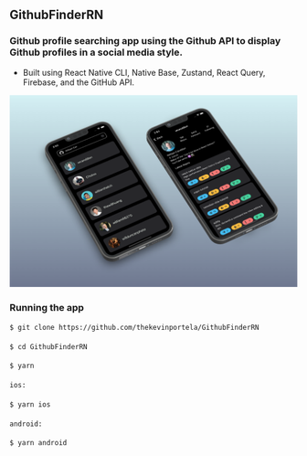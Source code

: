 ## GithubFinderRN

### Github profile searching app using the Github API to display Github profiles in a social media style.

- Built using React Native CLI, Native Base, Zustand, React Query, Firebase, and the GitHub API.

<img src="screenshots/GithubFinder.png" />

### Running the app

```sh
$ git clone https://github.com/thekevinportela/GithubFinderRN

$ cd GithubFinderRN

$ yarn

ios:

$ yarn ios

android:

$ yarn android
```
